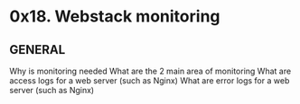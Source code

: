 # 0x18. Webstack monitoring


## GENERAL

Why is monitoring needed
What are the 2 main area of monitoring
What are access logs for a web server (such as Nginx)
What are error logs for a web server (such as Nginx)
